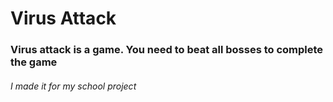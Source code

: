 <h1>Virus Attack</h1>
<h3>Virus attack is a game. You need to beat all bosses to complete the game</h3>
<h6>I made it for my school project</h6>

